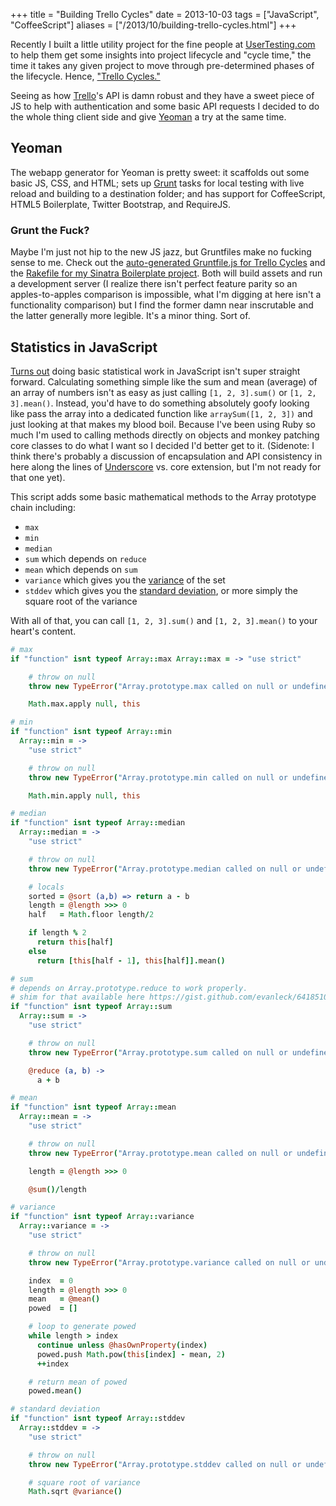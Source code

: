 +++
title = "Building Trello Cycles"
date = 2013-10-03
tags = ["JavaScript", "CoffeeScript"]
aliases = ["/2013/10/building-trello-cycles.html"]
+++

Recently I built a little utility project for the fine people at
[UserTesting.com](http://www.usertesting.com) to help them get some insights
into project lifecycle and "cycle time," the time it takes any given project to
move through pre-determined phases of the lifecycle. Hence,
["Trello Cycles."](http://trello-cycles.co)

Seeing as how [Trello](https://trello.com)'s API is damn robust and they have a
sweet piece of JS to help with authentication and some basic API requests I
decided to do the whole thing client side and give [Yeoman](http://yeoman.io) a
try at the same time.

## Yeoman

The webapp generator for Yeoman is pretty sweet: it scaffolds out some basic JS,
CSS, and HTML; sets up [Grunt](http://gruntjs.com) tasks for local testing with
live reload and building to a destination folder; and has support for
CoffeeScript, HTML5 Boilerplate, Twitter Bootstrap, and RequireJS.

### Grunt the Fuck?

Maybe I'm just not hip to the new JS jazz, but Gruntfiles make no fucking sense
to me. Check out the
[auto-generated Gruntfile.js for Trello Cycles](https://github.com/evanleck/trello-cycles/blob/master/Gruntfile.js)
and the
[Rakefile for my Sinatra Boilerplate project](https://github.com/evanleck/sinatra-boilerplate/blob/master/Rakefile).
Both will build assets and run a development server (I realize there isn't
perfect feature parity so an apples-to-apples comparison is impossible, what I'm
digging at here isn't a functionality comparison) but I find the former damn
near inscrutable and the latter generally more legible. It's a minor thing. Sort
of.

## Statistics in JavaScript

[Turns out](http://soundbord.herokuapp.com) doing basic statistical work in
JavaScript isn't super straight forward. Calculating something simple like the
sum and mean (average) of an array of numbers isn't as easy as just calling
`[1, 2, 3].sum()` or `[1, 2, 3].mean()`. Instead, you'd have to do something
absolutely goofy looking like pass the array into a dedicated function like
`arraySum([1, 2, 3])` and just looking at that makes my blood boil. Because I've
been using Ruby so much I'm used to calling methods directly on objects and
monkey patching core classes to do what I want so I decided I'd better get to
it. (Sidenote: I think there's probably a discussion of encapsulation and API
consistency in here along the lines of [Underscore](http://underscorejs.org/)
vs. core extension, but I'm not ready for that one yet).

This script adds some basic mathematical methods to the Array prototype chain
including:

- `max`
- `min`
- `median`
- `sum` which depends on `reduce`
- `mean` which depends on `sum`
- `variance` which gives you the
  [variance](http://en.wikipedia.org/wiki/Variance) of the set
- `stddev` which gives you the
  [standard deviation](http://en.wikipedia.org/wiki/Standard_deviation), or more
  simply the square root of the variance

With all of that, you can call `[1, 2, 3].sum()` and `[1, 2, 3].mean()` to your
heart's content.

```coffeescript
# max
if "function" isnt typeof Array::max Array::max = -> "use strict"

    # throw on null
    throw new TypeError("Array.prototype.max called on null or undefined")  if null is this or "undefined" is typeof this

    Math.max.apply null, this

# min
if "function" isnt typeof Array::min
  Array::min = ->
    "use strict"

    # throw on null
    throw new TypeError("Array.prototype.min called on null or undefined")  if null is this or "undefined" is typeof this

    Math.min.apply null, this

# median
if "function" isnt typeof Array::median
  Array::median = ->
    "use strict"

    # throw on null
    throw new TypeError("Array.prototype.median called on null or undefined")  if null is this or "undefined" is typeof this

    # locals
    sorted = @sort (a,b) => return a - b
    length = @length >>> 0
    half   = Math.floor length/2

    if length % 2
      return this[half]
    else
      return [this[half - 1], this[half]].mean()

# sum
# depends on Array.prototype.reduce to work properly.
# shim for that available here https://gist.github.com/evanleck/6418510
if "function" isnt typeof Array::sum
  Array::sum = ->
    "use strict"

    # throw on null
    throw new TypeError("Array.prototype.sum called on null or undefined")  if null is this or "undefined" is typeof this

    @reduce (a, b) ->
      a + b

# mean
if "function" isnt typeof Array::mean
  Array::mean = ->
    "use strict"

    # throw on null
    throw new TypeError("Array.prototype.mean called on null or undefined")  if null is this or "undefined" is typeof this

    length = @length >>> 0

    @sum()/length

# variance
if "function" isnt typeof Array::variance
  Array::variance = ->
    "use strict"

    # throw on null
    throw new TypeError("Array.prototype.variance called on null or undefined")  if null is this or "undefined" is typeof this

    index  = 0
    length = @length >>> 0
    mean   = @mean()
    powed  = []

    # loop to generate powed
    while length > index
      continue unless @hasOwnProperty(index)
      powed.push Math.pow(this[index] - mean, 2)
      ++index

    # return mean of powed
    powed.mean()

# standard deviation
if "function" isnt typeof Array::stddev
  Array::stddev = ->
    "use strict"

    # throw on null
    throw new TypeError("Array.prototype.stddev called on null or undefined")  if null is this or "undefined" is typeof this

    # square root of variance
    Math.sqrt @variance()
```
